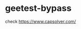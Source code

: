 # geetest-bypass
check https://www.capsolver.com/ 





















                                                                                              